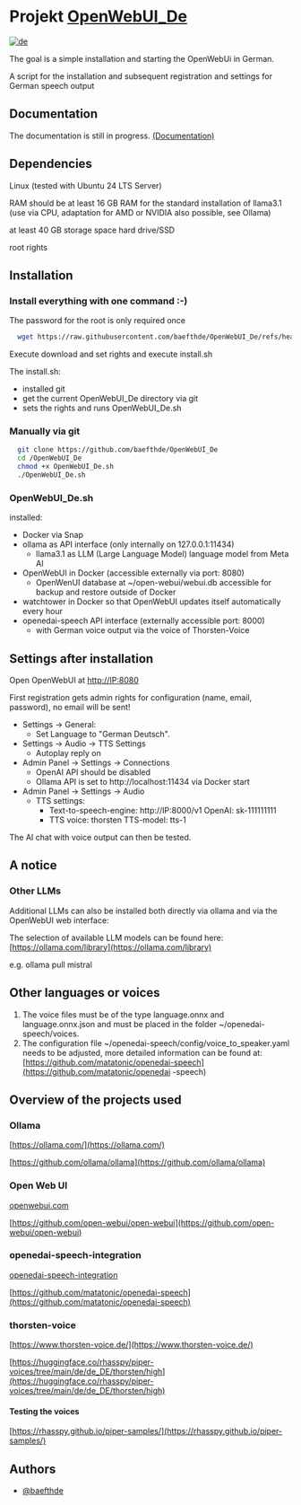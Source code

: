 
# Projekt [OpenWebUI_De](https://github.com/baefthde/OpenWebUI_De/)

[![de](https://img.shields.io/badge/lang-de-green.svg)](https://github.com/baefthde/OpenWebUI_De/blob/master/README.md)

The goal is a simple installation and starting the OpenWebUi in German.

A script for the installation and subsequent registration and settings for German speech output

## Documentation

The documentation is still in progress.
[(Documentation)](https://github.com/baefthde/OpenWebUI_De/doc/)

## Dependencies

Linux (tested with Ubuntu 24 LTS Server)

RAM should be at least 16 GB RAM for the standard installation of llama3.1 (use via CPU, adaptation for AMD or NVIDIA also possible, see Ollama)

at least 40 GB storage space hard drive/SSD

root rights

## Installation

### Install everything with one command :-)

The password for the root is only required once

```bash
  wget https://raw.githubusercontent.com/baefthde/OpenWebUI_De/refs/heads/main/install.sh && chmod +x install.sh && ./install.sh
```
Execute download and set rights and execute install.sh

The install.sh:
 - installed git
 - get the current OpenWebUI_De directory via git
 - sets the rights and runs OpenWebUI_De.sh

### Manually via git

```bash
  git clone https://github.com/baefthde/OpenWebUI_De
  cd /OpenWebUI_De
  chmod +x OpenWebUI_De.sh
  ./OpenWebUI_De.sh
```

### OpenWebUI_De.sh
  
installed:
 - Docker via Snap
 - ollama as API interface (only internally on 127.0.0.1:11434)
   - llama3.1 as LLM (Large Language Model) language model from Meta AI
 - OpenWebUI in Docker (accessible externally via port: 8080)
   - OpenWenUI database at ~/open-webui/webui.db accessible for backup and restore outside of Docker
 - watchtower in Docker so that OpenWebUI updates itself automatically every hour
 - openedai-speech API interface (externally accessible port: 8000)
   - with German voice output via the voice of Thorsten-Voice

## Settings after installation

Open OpenWebUI at [http://IP:8080](http://IP:8080)

First registration gets admin rights for configuration (name, email, password), no email will be sent!


- Settings -> General:
  -  Set Language to "German Deutsch".
- Settings -> Audio -> TTS Settings
  - Autoplay reply on
- Admin Panel -> Settings -> Connections
	 - OpenAI API should be disabled
  - Ollama API is set to http://localhost:11434 via Docker start
- Admin Panel -> Settings -> Audio
  - TTS settings:
    - Text-to-speech-engine: http://IP:8000/v1 OpenAI: sk-111111111
    - TTS voice: thorsten TTS-model: tts-1

The AI ​​chat with voice output can then be tested.


## A notice

### Other LLMs

Additional LLMs can also be installed both directly via ollama and via the OpenWebUI web interface:

The selection of available LLM models can be found here: [https://ollama.com/library](https://ollama.com/library)

e.g. ollama pull mistral

## Other languages ​​or voices

1. The voice files must be of the type language.onnx and language.onnx.json and must be placed in the folder ~/openedai-speech/voices.
2. The configuration file ~/openedai-speech/config/voice_to_speaker.yaml needs to be adjusted, more detailed information can be found at: [https://github.com/matatonic/openedai-speech](https://github.com/matatonic/openedai -speech)
  
## Overview of the projects used
  
### Ollama

[https://ollama.com/](https://ollama.com/)

[https://github.com/ollama/ollama](https://github.com/ollama/ollama)

### Open Web UI

[openwebui.com](https://openwebui.com)

[https://github.com/open-webui/open-webui](https://github.com/open-webui/open-webui)

### openedai-speech-integration

[openedai-speech-integration](https://docs.openwebui.com/tutorial/openedai-speech-integration/)

[https://github.com/matatonic/openedai-speech](https://github.com/matatonic/openedai-speech)

### thorsten-voice

[https://www.thorsten-voice.de/](https://www.thorsten-voice.de/)

[https://huggingface.co/rhasspy/piper-voices/tree/main/de/de_DE/thorsten/high](https://huggingface.co/rhasspy/piper-voices/tree/main/de/de_DE/thorsten/high)

#### Testing the voices

[https://rhasspy.github.io/piper-samples/](https://rhasspy.github.io/piper-samples/)

## Authors

- [@baefthde](https://www.github.com/baefthde)
